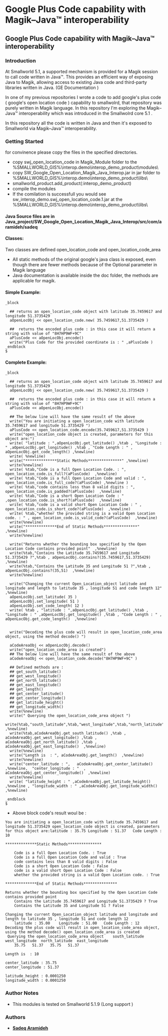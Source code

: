 # Google Plus Code capability with Magik–Java™ interoperability

## Google Plus Code capability with Magik–Java™ interoperability


### Introduction


At Smallworld 5.1, a supported mechanism is provided for a Magik session to call code written in Java™. This provides 
an efficient way of exposing Java to Magik, allowing access to existing Java code and third-party libraries written in Java. (GE Documentation )

In one of my previous repositories I wrote a code to add google's plus code ( google's open location code ) capability to smallwolrd, 
that repository was purely written in Magik language. In this repository I'm exploring the Magik–Java™ interoperability which was introduced in the Smallwolrd core 5.1 .

In this repository all the code is written in Java and then it's exposed to Smallworld via Magik–Java™ interoperability.



### Getting Started

for convinence please copy the files in the specified directories.

* copy swj_open_location_code in Magik_Module folder to the %SMALLWORLD_GIS%\interop.demo\interop_demo_product\modules\
* copy SW_Google_Open_Location_Magik_Java_Interop.jar in jar folder to %SMALLWORLD_GIS%\interop.demo\interop_demo_product\libs\
* smallworld_product.add_product(:interop_demo_product)
* compile the modules
* If the comilation is successfull you would see sw_interop_demo.swj_open_location_code.1.jar at the %SMALLWORLD_GIS%\interop.demo\interop_demo_product\libs\


####  Java Source files are in Java_project/SW_Google_Open_Location_Magik_Java_Interop/src/com/aramideh/sadeq

#### Classes:
Two classes are defined open_location_code and open_location_code_area
* All static methods of the original google's java class is exposed, even though there are fewer methods because of the Optional parameter in Magik language
* Java documentation is available inside the doc folder, the methods are applicable for magik.



#### Simple Example:
```
_block 

  ## returns an open_location_code object with latitude 35.7459617 and longitude 51.3735429
  aOpenLocObj << open_location_code.new( 35.7459617,51.3735429 ) 
  
  ##  returns the encoded plus code : in this case it will return a string with value of "8H7HP9WF+9C" 
  aPlusCode << aOpenLocObj.encode()
  write("Plus Code for the provided coordinate is : " ,aPlusCode )
_endblock
$

``` 




#### Complete Example:

```
_block 

  ## returns an open_location_code object with latitude 35.7459617 and longitude 51.3735429
  aOpenLocObj << open_location_code.new( 35.7459617,51.3735429 ) 
  
  ##  returns the encoded plus code : in this case it will return a string with value of "8H7HP9WF+9C" 
  aPlusCode << aOpenLocObj.encode()
  
  ## The below line will have the same result of the above
  write("You are initiating a open_location_code with latitude 35.7459617 and longitude 51.3735429 ")
  aPlusCode << open_location_code.encode(35.7459617,51.3735429 ) 
  write("open_location_code object is created, parameters for this object are:")
  write( "latitude : ",aOpenLocObj.get_latitude() ,%tab , "Longitude : " ,aOpenLocObj.get_longitude() ,%tab , "Code Length : " , aOpenLocObj.get_code_length() ,%newline)
  write( %newline)
  write("**************Static Methods***************" ,%newline)
  write(%newline)
  write( %tab,"Code is a full Open Location Code. : ", open_location_code.is_full?(aPlusCode)  ,%newline)
  write( %tab,"Code is a full Open Location Code and valid : ",  open_location_code.is_full_code?(aPlusCode) ,%newline )
  write( %tab,"code contains less than 8 valid digits : ", open_location_code.is_padded?(aPlusCode)  ,%newline)
  write( %tab,"Code is a short Open Location Code : " ,open_location_code.is_short?(aPlusCode)  ,%newline)
  write( %tab,"code is a valid short Open Location Code : " , open_location_code.is_short_code?(aPlusCode)  ,%newline)
  write( %tab,"whether the provided string is a valid Open Location code. : " , open_location_code.is_valid_code?(aPlusCode)  ,%newline)
  write(%newline)	
  write("**************End of Static Methods***************" ,%newline)
  write(%newline)	
  
  write("Returns whether the bounding box specified by the Open Location Code contains provided point"  ,%newline)
  write(%tab,"Contains the Latitude 35.7459617 and Longitude 51.3735429 ?",%tab , aOpenLocObj.contains?(35.7459617,51.3735429)  ,%newline)
  write(%tab,"Contains the Latitude 35 and Longitude 51 ?",%tab , aOpenLocObj.contains?(35,51)  ,%newline)
  write(%newline)	
  
  write("Changing the current Open_Location_object latitude and longitude and length to latitude 35 , longitude 51 and code length 12" ,%newline)
  aOpenLocObj.set_latitude( 35 )
  aOpenLocObj.set_longitude( 51 )
  aOpenLocObj.set_code_length( 12 )
  write( %tab , "latitude : ",aOpenLocObj.get_latitude() ,%tab , "Longitude : " ,aOpenLocObj.get_longitude() ,%tab , "Code Length : " , aOpenLocObj.get_code_length()  ,%newline)
  
  
  write("Decoding the plus code will result in open_location_code_area object, using the method decode() ")
  
  aCodeAreaObj << aOpenLocObj.decode()
  write("open_location_code_area is created")
  ## The below line will have the same result of the above
  aCodeAreaObj << open_location_code.decode("8H7HP9WF+9C" )
  
  ## Defined methods are :
  ## get_south_latitude()
  ## get_west_longitude()
  ## get_north_latitude()
  ## get_east_longitude()
  ## get_length()
  ## get_center_latitude()
  ## get_center_longitude()
  ## get_latitude_height()
  ## get_longitude_width()
  write(%newline)
  write(" Querying the open_location_code_area object ")
  write(%tab,"south_latitude",%tab,"west_longitude",%tab,"north_latitude",%tab,"east_longitude" ,%newline)
  write(%tab,aCodeAreaObj.get_south_latitude() ,%tab , aCodeAreaObj.get_west_longitude() ,%tab , aCodeAreaObj.get_north_latitude() ,%tab , aCodeAreaObj.get_east_longitude()  ,%newline)
  write(%newline)
  write("Length is  : ", aCodeAreaObj.get_length()  ,%newline)
  write(%newline)
  write("center_latitude : ",	aCodeAreaObj.get_center_latitude()	,%newline,  "center_longitude : "  , aCodeAreaObj.get_center_longitude()  ,%newline)
  write(%newline)
  write( "latitude_height : " ,aCodeAreaObj.get_latitude_height() ,%newline , "longitude_width : " ,aCodeAreaObj.get_longitude_width()  ,%newline)

_endblock 
$

```

* Above block code's result woul be :

```
You are initiating a open_location_code with latitude 35.7459617 and longitude 51.3735429 open_location_code object is created, parameters for this object are:latitude : 35.75	Longitude : 51.37	Code Length : 10

**************Static Methods***************

	Code is a full Open Location Code. : True
	Code is a full Open Location Code and valid : True
	code contains less than 8 valid digits : False
	Code is a short Open Location Code : False
	code is a valid short Open Location Code : False
	whether the provided string is a valid Open Location code. : True

**************End of Static Methods***************

Returns whether the bounding box specified by the Open Location Code contains provided point
	Contains the Latitude 35.7459617 and Longitude 51.3735429 ?	True
	Contains the Latitude 35 and Longitude 51 ?	False

Changing the current Open_Location_object latitude and longitude and length to latitude 35 , longitude 51 and code length 12
	latitude : 35.00	Longitude : 51.00	Code Length : 12
Decoding the plus code will result in open_location_code_area object, using the method decode() open_location_code_area is created
 Querying the open_location_code_area object 	south_latitude	west_longitude	north_latitude	east_longitude
	35.75	51.37	35.75	51.37

Length is  : 10

center_latitude : 35.75
center_longitude : 51.37

latitude_height : 0.0001250
longitude_width : 0.0001250

```


### Author Notes

 * This modules is tested on Smallworld 5.1.9 (Long support )	



### Authors
* [**Sadeq Aramideh**](https://github.com/Aramideh)



 